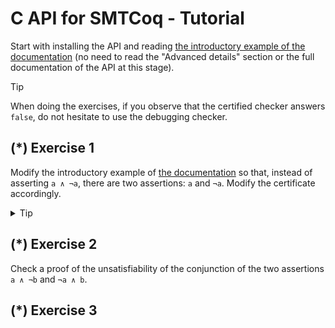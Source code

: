 # C API for SMTCoq - Tutorial
Start with installing the API and reading [the introductory example of
the documentation](capi.md#introductory-example) (no need to read the
"Advanced details" section or the full documentation of the API at this
stage).

> [!TIP]
> When doing the exercises, if you observe that the certified checker
> answers `false`, do not hesitate to use the debugging checker.

## (*) Exercise 1
Modify the introductory example of [the documentation](capi.md) so that,
instead of asserting `a ∧ ¬a`, there are two assertions: `a` and `¬a`.
Modify the certificate accordingly.

<details>
<summary>Tip</summary>
Fewer rule kinds have to be used in the certificate.
</details>

## (*) Exercise 2
Check a proof of the unsatisfiability of the conjunction of the two
assertions `a ∧ ¬b` and `¬a ∧ b`.

## (*) Exercise 3

